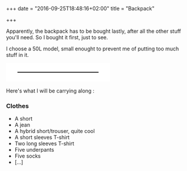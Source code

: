 +++
date = "2016-09-25T18:48:16+02:00"
title = "Backpack"

+++

Apparently, the backpack has to be bought lastly, after all the other stuff
you'll need. So I bought it first, just to see.

I choose a 50L model, small enought to prevent me of putting too much stuff in
it.

![Test](/static/images/undertitle.png)

Here's what I will be carrying along :

### Clothes

* A short
* A jean
* A hybrid short/trouser, quite cool
* A short sleeves T-shirt
* Two long sleeves T-shirt
* Five underpants
* Five socks
* [...]

